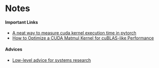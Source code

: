 # Notes

#### Important Links
  - [A neat way to measure cuda kernel execution time in pytorch](https://www.speechmatics.com/company/articles-and-news/timing-operations-in-pytorch)
  - [How to Optimize a CUDA Matmul Kernel for cuBLAS-like Performance](https://siboehm.com/articles/22/CUDA-MMM)

#### Advices
  - [Low-level advice for systems research](https://lalith.in/2020/09/27/Low-Level-Advice-For-Systems-Research/)
